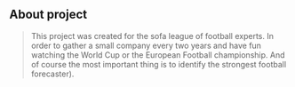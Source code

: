 ## About project

> This project was created for the sofa league of football experts. 
  In order to gather a small company every two years and have fun watching 
  the World Cup or the European Football championship. 
  And of course the most important thing is to identify the strongest football
  forecaster).


